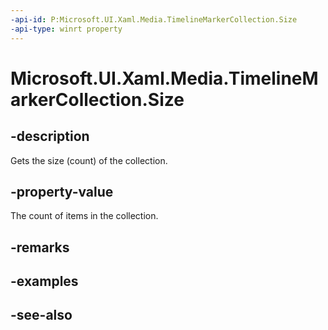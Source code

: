 ```yaml
---
-api-id: P:Microsoft.UI.Xaml.Media.TimelineMarkerCollection.Size
-api-type: winrt property
---
```


<!-- Property syntax
public uint Size { get; }
-->

# Microsoft.UI.Xaml.Media.TimelineMarkerCollection.Size

## -description
Gets the size (count) of the collection.

## -property-value
The count of items in the collection.

## -remarks

## -examples

## -see-also
